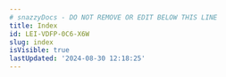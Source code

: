 ```yaml
---
# snazzyDocs - DO NOT REMOVE OR EDIT BELOW THIS LINE
title: Index
id: LEI-VDFP-0C6-X6W
slug: index
isVisible: true
lastUpdated: '2024-08-30 12:18:25'
---
```

